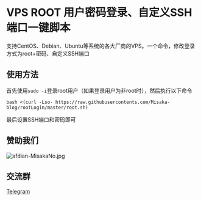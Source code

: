 # VPS ROOT 用户密码登录、自定义SSH端口一键脚本

支持CentOS、Debian、Ubuntu等系统的各大厂商的VPS。一个命令，修改登录方式为root+密码、自定义SSH端口

## 使用方法

首先使用`sudo -i`登录root用户（如果登录用户为非root时），然后执行以下命令

```shell
bash <(curl -Lso- https://raw.githubusercontents.com/Misaka-blog/rootLogin/master/root.sh)
```

最后设置SSH端口和密码即可

## 赞助我们

![afdian-MisakaNo.jpg](https://s2.loli.net/2021/12/25/SimocqwhVg89NQJ.jpg)

## 交流群
[Telegram](https://t.me/misakanetcn)
